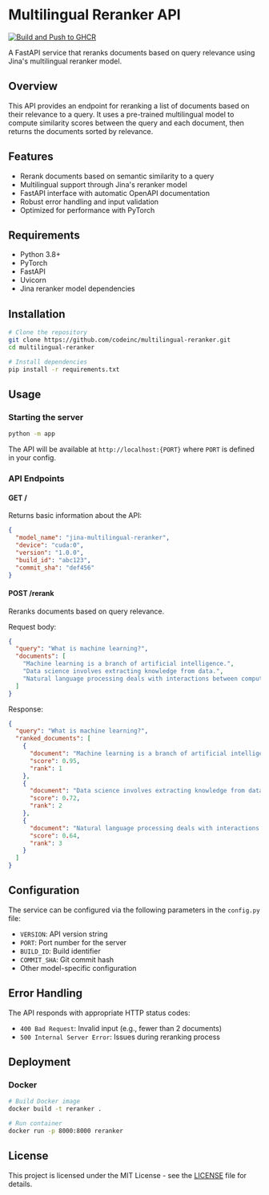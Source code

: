 # Multilingual Reranker API

[![Build and Push to GHCR](https://github.com/joanfabregat/reranker/actions/workflows/build-ghcr.yaml/badge.svg)](https://github.com/joanfabregat/reranker/actions/workflows/build-ghcr.yaml)

A FastAPI service that reranks documents based on query relevance using Jina's multilingual reranker model.

## Overview

This API provides an endpoint for reranking a list of documents based on their relevance to a query. It uses a pre-trained multilingual model to compute similarity scores between the query and each document, then returns the documents sorted by relevance.

## Features

- Rerank documents based on semantic similarity to a query
- Multilingual support through Jina's reranker model
- FastAPI interface with automatic OpenAPI documentation
- Robust error handling and input validation
- Optimized for performance with PyTorch

## Requirements

- Python 3.8+
- PyTorch
- FastAPI
- Uvicorn
- Jina reranker model dependencies

## Installation

```bash
# Clone the repository
git clone https://github.com/codeinc/multilingual-reranker.git
cd multilingual-reranker

# Install dependencies
pip install -r requirements.txt
```

## Usage

### Starting the server

```bash
python -m app
```

The API will be available at `http://localhost:{PORT}` where `PORT` is defined in your config.

### API Endpoints

#### GET /

Returns basic information about the API:

```json
{
  "model_name": "jina-multilingual-reranker",
  "device": "cuda:0",
  "version": "1.0.0",
  "build_id": "abc123",
  "commit_sha": "def456"
}
```

#### POST /rerank

Reranks documents based on query relevance.

Request body:

```json
{
  "query": "What is machine learning?",
  "documents": [
    "Machine learning is a branch of artificial intelligence.",
    "Data science involves extracting knowledge from data.",
    "Natural language processing deals with interactions between computers and human language."
  ]
}
```

Response:

```json
{
  "query": "What is machine learning?",
  "ranked_documents": [
    {
      "document": "Machine learning is a branch of artificial intelligence.",
      "score": 0.95,
      "rank": 1
    },
    {
      "document": "Data science involves extracting knowledge from data.",
      "score": 0.72,
      "rank": 2
    },
    {
      "document": "Natural language processing deals with interactions between computers and human language.",
      "score": 0.64,
      "rank": 3
    }
  ]
}
```

## Configuration

The service can be configured via the following parameters in the `config.py` file:

- `VERSION`: API version string
- `PORT`: Port number for the server
- `BUILD_ID`: Build identifier
- `COMMIT_SHA`: Git commit hash
- Other model-specific configuration

## Error Handling

The API responds with appropriate HTTP status codes:

- `400 Bad Request`: Invalid input (e.g., fewer than 2 documents)
- `500 Internal Server Error`: Issues during reranking process

## Deployment

### Docker

```bash
# Build Docker image
docker build -t reranker .

# Run container
docker run -p 8000:8000 reranker
```

## License

This project is licensed under the MIT License - see the [LICENSE](LICENSE) file for details.
```